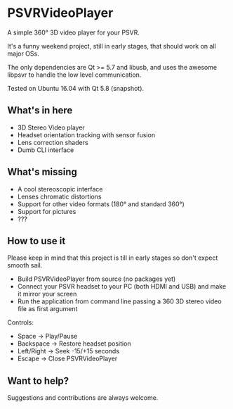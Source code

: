 # PSVRVideoPlayer

A simple 360° 3D video player for your PSVR.

It's a funny weekend project, still in early stages, that should work on all major
OSs.

The only dependencies are Qt >= 5.7 and libusb, and uses the awesome libpsvr to handle
the low level communication.

Tested on Ubuntu 16.04 with Qt 5.8 (snapshot).

## What's in here
* 3D Stereo Video player
* Headset orientation tracking with sensor fusion
* Lens correction shaders
* Dumb CLI interface

## What's missing
* A cool stereoscopic interface
* Lenses chromatic distortions
* Support for other video formats (180° and standard 360°)
* Support for pictures
* ???


## How to use it

Please keep in mind that this project is till in early stages so don't expect smooth sail.

* Build PSVRVideoPlayer from source (no packages yet)
* Connect your PSVR headset to your PC (both HDMI and USB) and make it mirror your screen
* Run the application from command line passing a 360 3D stereo video file as first argument

Controls:
* Space -> Play/Pause
* Backspace -> Restore headset position
* Left/Right -> Seek -15/+15 seconds
* Escape -> Close PSVRVideoPlayer

## Want to help?

Suggestions and contributions are always welcome.
